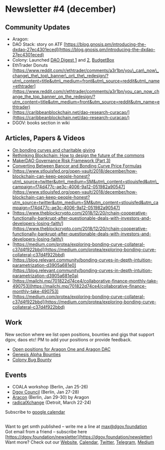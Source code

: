 # Newsletter \#4 \(december\)

## Community Updates  <a id="DgovCompilation#3October2018-CommunityUpdates"></a>

* Aragon: 
* DAO Stack: story on ATF [https://blog.gnosis.pm/introducing-the-dxdao-27ec4301eced](https://blog.gnosis.pm/introducing-the-dxdao-27ec4301eced)
* Colony: Launched [DAO Digest 1](https://blog.colony.io/daodigest-1/) and [2](https://blog.colony.io/daodigest-2/), [BudgetBox](https://blog.colony.io/introducing-budgetbox/?mc_cid=2887bf737e&mc_eid=798aad20d4)
* EthTrader Donuts [https://www.reddit.com/r/ethtrader/comments/a3r1bn/you\_can\_now\_change\_the\_top\_banner\_on\_the\_redesign/?utm\_content=title&utm\_medium=front&utm\_source=reddit&utm\_name=ethtrader](https://www.reddit.com/r/ethtrader/comments/a3r1bn/you_can_now_change_the_top_banner_on_the_redesign/?utm_content=title&utm_medium=front&utm_source=reddit&utm_name=ethtrader)
* [https://caribbeanblockchain.net/dao-research-curacao/](https://caribbeanblockchain.net/dao-research-curacao/)
* DGOV: books section in wiki

## Articles, Papers & Videos  <a id="DgovCompilation#3October2018-Articles,Papers&amp;Videos"></a>

* [On bonding curves and charitable giving](https://tokeneconomy.co/on-bonding-curves-and-charitable-giving-9bf74b9343d2)
* [Rethinking Blockchain: How to design the future of the commons](https://www.betterplace-lab.org/en/rethinking-blockchain-how-to-design-the-future-of-the-commons-2/)
* [MakerDAO Governance Risk Framework \(Part 3\)](https://medium.com/makerdao/makerdao-governance-risk-framework-part-3-7a4c620f4077)
* [Converting Between Bancor and Bonding Curve Price Formulas](https://medium.com/@billyrennekamp/converting-between-bancor-and-bonding-curve-price-formulas-9c11309062f5)
* [https://www.stlouisfed.org/open-vault/2018/december/how-blockchain-can-keep-people-honest?utm\_source=twitter&utm\_medium=SM&utm\_content=stlouisfed&utm\_campaign=f74d477c-ae3c-4006-9a12-051982a90547](https://www.stlouisfed.org/open-vault/2018/december/how-blockchain-can-keep-people-honest?utm_source=twitter&utm_medium=SM&utm_content=stlouisfed&utm_campaign=f74d477c-ae3c-4006-9a12-051982a90547)
* [https://www.theblockcrypto.com/2018/12/20/rchain-cooperative-functionally-bankrupt-after-questionable-deals-with-investors-and-developers-losing-faith/](https://www.theblockcrypto.com/2018/12/20/rchain-cooperative-functionally-bankrupt-after-questionable-deals-with-investors-and-developers-losing-faith/)
* [https://medium.com/protea/exploring-bonding-curve-collateral-c37d4f922bbd](https://medium.com/protea/exploring-bonding-curve-collateral-c37d4f922bbd)
* [https://blog.relevant.community/bonding-curves-in-depth-intuition-parametrization-d3905a681e0](https://blog.relevant.community/bonding-curves-in-depth-intuition-parametrization-d3905a681e0a)
* [https://mailchi.mp/701822d74ce4/collaborative-finance-monthly-take-490753](https://mailchi.mp/701822d74ce4/collaborative-finance-monthly-take-490753)
* [https://medium.com/protea/exploring-bonding-curve-collateral-c37d4f922bbd](https://medium.com/protea/exploring-bonding-curve-collateral-c37d4f922bbd)

## Work <a id="DgovCompilation#3October2018-Events"></a>

New section where we list open positions, bounties and gigs that support dgov, daos etc! PM to add your positions or provide feedback. 

* [Open positions for Aragon One and Aragon DAC](https://wiki.aragon.org/jobs/)
* [Genesis Alpha Bounties](https://docs.google.com/spreadsheets/d/1FV8iz4ebZb4E3nXckzPsWy7IfhtsX3filkbX_gbPLNs/edit#gid=204783618)
* [Colony Bug Bounty](https://docs.colony.io/colonynetwork/bug-bounty-program-overview/)

## Events  <a id="DgovCompilation#3October2018-Events"></a>

* COALA workshop \(Berlin, Jan 25-26\)
* [Dgov Council](https://wiki.dgov.foundation/dgov-community-council)  \(Berlin, Jan 27-28\)
* [Aracon](https://aracon.one/) \(Berlin, Jan 29-30\) by Aragon
* [radicalXchange](https://radicalxchange.org/) \(Detroit, March 22-24\)

Subscribe to [google calendar](https://calendar.google.com/calendar/embed?src=av3fo8o2ocl3ft25s6as54c26s%40group.calendar.google.com)

## 

Want to get smth published – write me a line at [max@dgov.foundation](mailto:max@dgov.foundation)  
Got email from a friend – subscribe here [https://dgov.foundation/newsletter](https://dgov.foundation/newsletter)  
Want more? Check out our [Website](http://dgov.foundation/), [Calendar](https://calendar.google.com/calendar/embed?src=av3fo8o2ocl3ft25s6as54c26s%40group.calendar.google.com&ctz=Europe%2FPrague), [Twitter](https://twitter.com/dgovearth), [Telegram](https://t.me/dgovfoundation), [Medium](https://medium.com/dgov)


